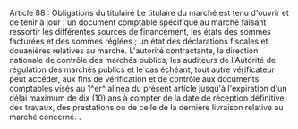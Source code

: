 Article 88 : Obligations du titulaire
Le titulaire du marché est tenu d'ouvrir et de tenir à jour :
un document comptable spécifique au marché faisant ressortir les
différentes sources de financement, les états des sommes facturées et
des sommes réglées ;
un état des déclarations fiscales et douanières relatives au marché.
L'autorité contractante, la direction nationale de contrôle des marchés
publics, les auditeurs de l'Autorité de régulation des marchés publics
et le cas échéant, tout autre vérificateur peut accéder, aux fins de
vérification et de contrôle aux documents comptables visés au 1^er^
alinéa du présent article jusqu'à l'expiration d'un délai maximum de
dix (10) ans à compter de la date de réception définitive des travaux,
des prestations ou de celle de la dernière livraison relative au marché
concerné. .